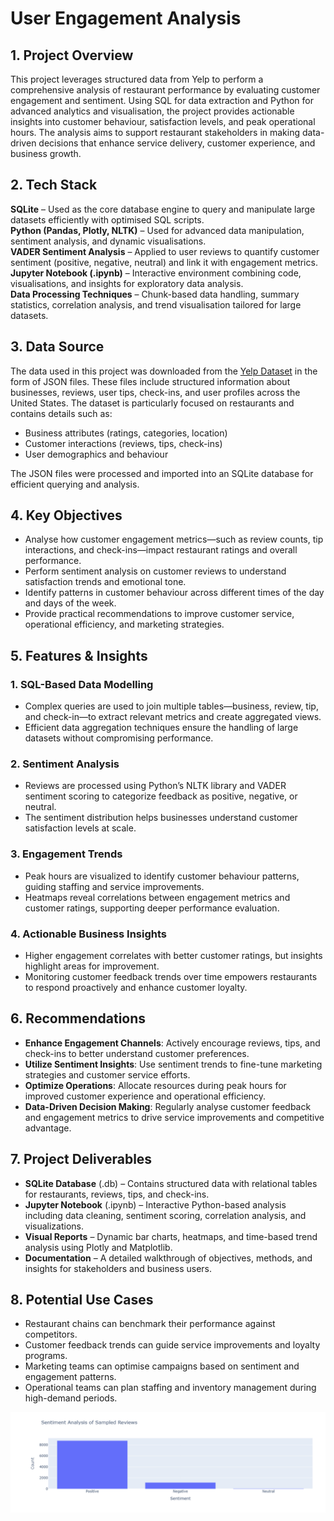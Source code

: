# User Engagement Analysis 

## 1. Project Overview  
This project leverages structured data from Yelp to perform a comprehensive analysis of restaurant performance by evaluating customer engagement and sentiment. Using SQL for data extraction and Python for advanced analytics and visualisation, the project provides actionable insights into customer behaviour, satisfaction levels, and peak operational hours. The analysis aims to support restaurant stakeholders in making data-driven decisions that enhance service delivery, customer experience, and business growth.

## 2. Tech Stack  

  **SQLite** – Used as the core database engine to query and manipulate large datasets efficiently with optimised SQL scripts.  
 **Python (Pandas, Plotly, NLTK)** – Used for advanced data manipulation, sentiment analysis, and dynamic visualisations.  
 **VADER Sentiment Analysis** – Applied to user reviews to quantify customer sentiment (positive, negative, neutral) and link it with engagement metrics.  
 **Jupyter Notebook (.ipynb)** – Interactive environment combining code, visualisations, and insights for exploratory data analysis.  
 **Data Processing Techniques** – Chunk-based data handling, summary statistics, correlation analysis, and trend visualisation tailored for large datasets.

## 3. Data Source  

The data used in this project was downloaded from the [Yelp Dataset](https://www.yelp.com/dataset) in the form of JSON files. These files include structured information about businesses, reviews, user tips, check-ins, and user profiles across the United States. The dataset is particularly focused on restaurants and contains details such as:

- Business attributes (ratings, categories, location)  
- Customer interactions (reviews, tips, check-ins)  
- User demographics and behaviour  

The JSON files were processed and imported into an SQLite database for efficient querying and analysis.

## 4. Key Objectives  

- Analyse how customer engagement metrics—such as review counts, tip interactions, and check-ins—impact restaurant ratings and overall performance.  
- Perform sentiment analysis on customer reviews to understand satisfaction trends and emotional tone.  
- Identify patterns in customer behaviour across different times of the day and days of the week.  
- Provide practical recommendations to improve customer service, operational efficiency, and marketing strategies.  

## 5. Features & Insights  

### 1. SQL-Based Data Modelling  
- Complex queries are used to join multiple tables—business, review, tip, and check-in—to extract relevant metrics and create aggregated views.  
- Efficient data aggregation techniques ensure the handling of large datasets without compromising performance.

### 2. Sentiment Analysis  
- Reviews are processed using Python’s NLTK library and VADER sentiment scoring to categorize feedback as positive, negative, or neutral.  
- The sentiment distribution helps businesses understand customer satisfaction levels at scale.

### 3. Engagement Trends  
- Peak hours are visualized to identify customer behaviour patterns, guiding staffing and service improvements.  
- Heatmaps reveal correlations between engagement metrics and customer ratings, supporting deeper performance evaluation.

### 4. Actionable Business Insights  
- Higher engagement correlates with better customer ratings, but insights highlight areas for improvement.  
- Monitoring customer feedback trends over time empowers restaurants to respond proactively and enhance customer loyalty.

## 6. Recommendations  

-  **Enhance Engagement Channels**: Actively encourage reviews, tips, and check-ins to better understand customer preferences.  
-  **Utilize Sentiment Insights**: Use sentiment trends to fine-tune marketing strategies and customer service efforts.  
-  **Optimize Operations**: Allocate resources during peak hours for improved customer experience and operational efficiency.  
-  **Data-Driven Decision Making**: Regularly analyse customer feedback and engagement metrics to drive service improvements and competitive advantage.

## 7.  Project Deliverables  

- **SQLite Database** (.db) – Contains structured data with relational tables for restaurants, reviews, tips, and check-ins.  
- **Jupyter Notebook** (.ipynb) – Interactive Python-based analysis including data cleaning, sentiment scoring, correlation analysis, and visualizations.  
- **Visual Reports** – Dynamic bar charts, heatmaps, and time-based trend analysis using Plotly and Matplotlib.  
- **Documentation** – A detailed walkthrough of objectives, methods, and insights for stakeholders and business users.

## 8.  Potential Use Cases  

- Restaurant chains can benchmark their performance against competitors.  
- Customer feedback trends can guide service improvements and loyalty programs.  
- Marketing teams can optimise campaigns based on sentiment and engagement patterns.  
- Operational teams can plan staffing and inventory management during high-demand periods.

![Sentimental Analysis Chart](https://github.com/Anushka-dabas/User-Engagement-analysis/blob/main/snapshot%20of%20sentimental%20analysis.png?raw=true)

